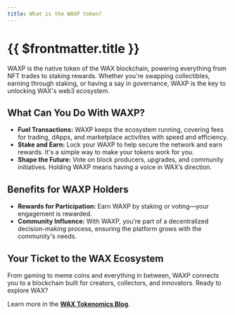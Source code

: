 ```yaml
---
title: What is the WAXP token?
---
```


# {{ $frontmatter.title }}

WAXP is the native token of the WAX blockchain, powering everything from NFT trades to staking rewards. Whether you're swapping collectibles, earning through staking, or having a say in governance, WAXP is the key to unlocking WAX's web3 ecosystem.

## What Can You Do With WAXP?

- **Fuel Transactions:** WAXP keeps the ecosystem running, covering fees for trading, dApps, and marketplace activities with speed and efficiency.
- **Stake and Earn:** Lock your WAXP to help secure the network and earn rewards. It's a simple way to make your tokens work for you.
- **Shape the Future:** Vote on block producers, upgrades, and community initiatives. Holding WAXP means having a voice in WAX’s direction.

## Benefits for WAXP Holders

- **Rewards for Participation:** Earn WAXP by staking or voting—your engagement is rewarded.
- **Community Influence:** With WAXP, you’re part of a decentralized decision-making process, ensuring the platform grows with the community's needs.

## Your Ticket to the WAX Ecosystem

From gaming to meme coins and everything in between, WAXP connects you to a blockchain built for creators, collectors, and innovators. Ready to explore WAX?

Learn more in the **[WAX Tokenomics Blog](https://medium.com/wax-io/coming-to-wax-a-new-wax-tokenomic-model-cd0616a069e9)**.
